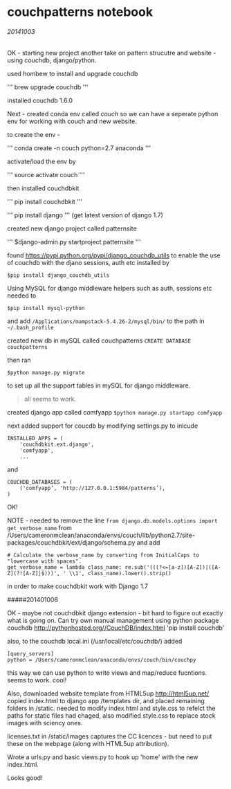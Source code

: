 couchpatterns notebook
======================

###### 20141003
OK - starting new project
another take on pattern strucutre and website - using couchdb, django/python.

used hombew to install and upgrade couchdb

'''
brew upgrade couchdb
'''

installed couchdb 1.6.0

Next - created conda env called _couch_ so we can have a seperate python env for working with couch and new website.

to create the env -

'''
conda create -n couch python=2.7 anaconda
'''

activate/load the env by 

'''
source activate couch
'''

then installed couchdbkit

'''
pip install couchdbkit
'''

'''
pip install django
'''
(get latest version of django 1.7)


created new django project called patternsite

'''
$django-admin.py startproject patternsite
'''

found https://pypi.python.org/pypi/django_couchdb_utils
to enable the use of couchdb with the djano sessions, auth etc
installed by

```
$pip install django_couchdb_utils
```

Using MySQL for django middleware helpers such as auth, sessions etc
needed to 

```
$pip install mysql-python
```

and add `/Applications/mampstack-5.4.26-2/mysql/bin/` to the path in `~/.bash_profile`

created new db in mySQL called couchpatterns `CREATE DATABASE couchpatterns`

then ran

```
$python manage.py migrate
```

to set up all the support tables in mySQL for django middleware.

> all seems to work.

created django app called comfyapp
`$python manage.py startapp comfyapp`

next added support for coucdb by modifying settings.py to inlcude 
```
INSTALLED_APPS = (
    'couchdbkit.ext.django',
    'comfyapp',
    ...
 ```

 and 

 ```
COUCHDB_DATABASES = (
     ('comfyapp’, 'http://127.0.0.1:5984/patterns’),
 )
 ```

OK!

NOTE - needed to remove the line
`from django.db.models.options import get_verbose_name`
from /Users/cameronmclean/anaconda/envs/couch/lib/python2.7/site-packages/couchdbkit/ext/django/schema.py
and add 

```
# Calculate the verbose_name by converting from InitialCaps to "lowercase with spaces".
get_verbose_name = lambda class_name: re.sub('(((?<=[a-z])[A-Z])|([A-Z](?![A-Z]|$)))', ' \\1', class_name).lower().strip()
```
in order to make couchdbkit work with Django 1.7

#####201401006

OK - maybe not couchdbkit django extension - bit hard to figure out exactly what is going on.
Can try own manual management using python package couchdb
http://pythonhosted.org//CouchDB/index.html
'pip install couchdb'

also, to the couchdb local.ini (/usr/local/etc/couchdb/)
added 

```
[query_servers]
python = /Users/cameronmclean/anaconda/envs/couch/bin/couchpy
```

this way we can use python to write views and map/reduce fucntions. seems to work. cool!

Also, downloaded website template from HTML5up http://html5up.net/
copied index.html to django app /templates dir, and placed remaining folders in /static.
needed to modify index.html and style.css to refelct the paths for static files had chaged, also modified style.css to replace stock images with sciency ones.

licenses.txt in /static/images captures the CC licences - but need to put these on the webpage (along with HTML5up attribution).

Wrote a urls.py and basic views.py to hook up 'home' with the new index.html.

Looks good!

